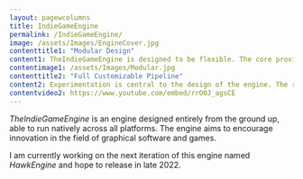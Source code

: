 ```yaml
---
layout: pagewcolumns
title: IndieGameEngine
permalink: /IndieGameEngine/
image: /assets/Images/EngineCover.jpg
contenttitle1: "Modular Design"
content1: TheIndieGameEngine is designed to be flexible. The core provides a solid starting point to create graphics software, promoting good practices and speeding up innovation.
contentimage1: /assets/Images/Modular.jpg
contenttitle2: "Full Customizable Pipeline"
content2: Experimentation is central to the design of the engine. The render pipeline in TheIndieGameEngine is completely customizable from an available front end, empowering the developer with the flexibility to fully explore his ideas and realise his creativity. 
contentvideo2: https://www.youtube.com/embed/rrO0J_agsCE
---
```


*TheIndieGameEngine* is an engine designed entirely from the ground up, able to run natively across all platforms. The engine aims to encourage innovation in the field of graphical software and games. 


I am currently working on the next iteration of this engine named *HawkEngine* and hope to release in late 2022.
